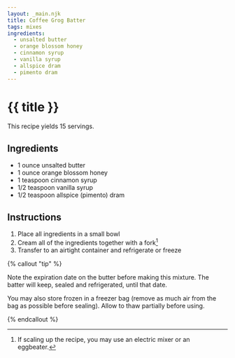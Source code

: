 ```yaml
---
layout: _main.njk
title: Coffee Grog Batter
tags: mixes
ingredients:
  - unsalted butter
  - orange blossom honey
  - cinnamon syrup
  - vanilla syrup
  - allspice dram
  - pimento dram
---
```


<!-- markdownlint-disable MD025 -->
# {{ title }}
<!-- markdownlint-disable MD025 -->

This recipe yields 15 servings.

## Ingredients

* 1 ounce unsalted butter
* 1 ounce orange blossom honey
* 1 teaspoon cinnamon syrup
* 1/2 teaspoon vanilla syrup
* 1/2 teaspoon allspice (pimento) dram

## Instructions

1. Place all ingredients in a small bowl
2. Cream all of the ingredients together with a fork[^1]
3. Transfer to an airtight container and refrigerate or freeze

[^1]: If scaling up the recipe, you may use an electric mixer or an eggbeater.

<!-- markdownlint-disable MD012 -->
{% callout "tip" %}
<!-- markdownlint-enable MD012 -->

  <stack-l>
  <p>Note the expiration date on the butter before making this mixture. The batter will keep, sealed and refrigerated, until that date.</p>
  
  <p>You may also store frozen in a freezer bag (remove as much air from the bag as possible before sealing). Allow to thaw partially before using.</p>
  <stack-l>

{% endcallout %}
